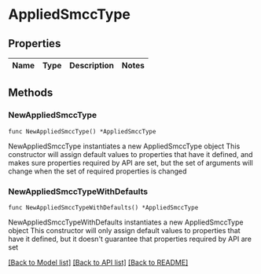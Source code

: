 # AppliedSmccType

## Properties

Name | Type | Description | Notes
------------ | ------------- | ------------- | -------------

## Methods

### NewAppliedSmccType

`func NewAppliedSmccType() *AppliedSmccType`

NewAppliedSmccType instantiates a new AppliedSmccType object
This constructor will assign default values to properties that have it defined,
and makes sure properties required by API are set, but the set of arguments
will change when the set of required properties is changed

### NewAppliedSmccTypeWithDefaults

`func NewAppliedSmccTypeWithDefaults() *AppliedSmccType`

NewAppliedSmccTypeWithDefaults instantiates a new AppliedSmccType object
This constructor will only assign default values to properties that have it defined,
but it doesn't guarantee that properties required by API are set


[[Back to Model list]](../README.md#documentation-for-models) [[Back to API list]](../README.md#documentation-for-api-endpoints) [[Back to README]](../README.md)


